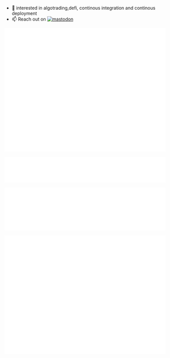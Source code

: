 - 👀 interested in algotrading,defi, continous integration and continous deployment
- 📫 Reach out on [![mastodon](https://badgen.net/badge/icon/mastodon/purple?icon=mastodon&label)](@MrAniki@mastodon.social)

![Metrics](/github-metrics.svg)

![Metrics](/metrics.plugin.topics.icons.svg)

![Metrics](/metrics.plugin.topics.svg)

![Metrics](/metrics.plugin.habits.facts.svg)
<!---
mraniki/mraniki is a ✨ special ✨ repository because its `README.md` (this file) appears on your GitHub profile.
You can click the Preview link to take a look at your changes.
--->
